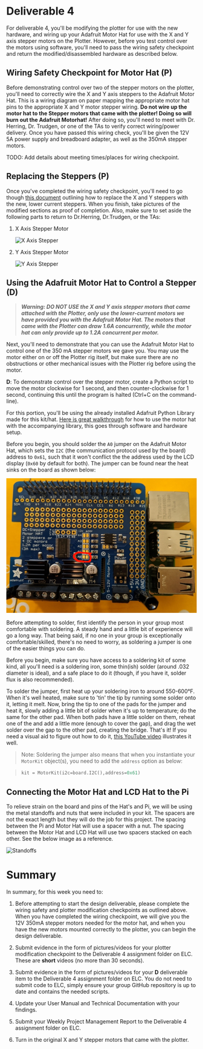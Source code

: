 # Deliverable 4

For deliverable 4, you'll be modifying the plotter for use with the new hardware, and wiring up your Adafruit Motor Hat for use with the X and Y axis stepper motors on the Plotter. However, before you test control over the motors using software, you'll need to pass the wiring safety checkpoint and return the modified/disassembled hardware as described below.

## Wiring Safety Checkpoint for Motor Hat (P)

Before demonstrating control over two of the stepper motors on the plotter, you'll need to correctly wire the X and Y axis steppers to the Adafruit Motor Hat. This is a wiring diagram on paper mapping the appropriate motor hat pins to the appropriate X and Y motor stepper wiring.  **Do not wire up the motor hat to the Stepper motors that came with the plotter!  Doing so will burn out the Adafruit Motorhat!** After doing so, you'll need to meet with Dr. Herring, Dr. Trudgen, or one of the TAs to verify correct wiring/power delivery. Once you have passed this wiring check, you'll be given the 12V 5A power supply and breadboard adapter, as well as the 350mA stepper motors.

TODO: Add details about meeting times/places for wiring checkpoint.

## Replacing the Steppers (P)

Once you've completed the wiring safety checkpoint, you'll need to go though [this document](setup/plotter_steppers.md) outlining how to replace the X and Y steppers with the new, lower current steppers. When you finish, take pictures of the modified sections as proof of completion. Also, make sure to set aside the following parts to return to Dr.Herring, Dr.Trudgen, or the TAs:

1. X Axis Stepper Motor

    ![X Axis Stepper](resources/xaxisstepper.jpg)

2. Y Axis Stepper Motor

    ![Y Axis Stepper](resources/yaxisstepper.jpg)

## Using the Adafruit Motor Hat to Control a Stepper (D)

>***Warning: DO NOT USE the X and Y axis stepper motors that came attached with the Plotter, only use the lower-current motors we have provided you with the Adafruit Motor Hat. The motors that came with the Plotter can draw 1.6A concurrently, while the motor hat can only provide up to 1.2A concurrent per motor.***

Next, you'll need to demonstrate that you can use the Adafruit Motor Hat to control one of the 350 mA stepper motors we gave you. You may use the motor either on or off the Plotter rig itself, but make sure there are no obstructions or other mechanical issues with the Plotter rig before using the motor.

**D**: To demonstrate control over the stepper motor, create a Python script to move the motor clockwise for 1 second, and then counter-clockwise for 1 second, continuing this until the program is halted (Ctrl+C on the command-line).

For this portion, you'll be using the already installed Adafruit Python Library made for this kit/hat. [Here is great walkthrough](https://learn.adafruit.com/adafruit-dc-and-stepper-motor-hat-for-raspberry-pi/using-stepper-motors) for how to use the motor hat with the accompanying library, this goes through software and hardware setup. 

Before you begin, you should solder the `A0` jumper on the Adafruit Motor Hat, which sets the `I2C` (the communication protocol used by the board) address to `0x61`, such that it won't conflict the the address used by the LCD display (`0x60` by default for both). The jumper can be found near the heat sinks on the board as shown below:

![Jumper Photo](resources/jumper.jpg)

Before attempting to solder, first identify the person in your group most comfortable with soldering. A steady hand and a little bit of experience will go a long way. That being said, if no one in your group is exceptionally comfortable/skilled, there's no need to worry, as soldering a jumper is one of the easier things you can do.

Before you begin, make sure you have access to a soldering kit of some kind, all you'll need is a soldering iron, some thin(ish) solder (around .032 diameter is ideal), and a safe place to do it (though, if you have it, solder flux is also recommended).

To solder the jumper, first heat up your soldering iron to around 550-600&deg;F. When it's well heated, make sure to 'tin' the tip by running some solder onto it, letting it melt. Now, bring the tip to one of the pads for the jumper and heat it, slowly adding a little bit of solder when it's up to temperature; do the same for the other pad. When both pads have a little solder on them, reheat one of the and add a little more (enough to cover the gap), and drag the wet solder over the gap to the other pad, creating the bridge. That's it! If you need a visual aid to figure out how to do it, [this YouTube video](https://youtu.be/qIaxTv6jVvc?t=92) illustrates it well.

> Note: Soldering the jumper also means that when you instantiate your `MotorKit` object(s), you need to add the `address` option as below:

>```python
>kit = MotorKit(i2c=board.I2C(),address=0x61)
>```
## Connecting the Motor Hat and LCD Hat to the Pi

To relieve strain on the board and pins of the Hat's and Pi, we will be using the metal standoffs and nuts that were included in your kit. The spacers are not the exact length but they will do the job for this project. The spacing between the Pi and Motor Hat will use a spacer with a nut. The spacing between the Motor Hat and LCD Hat will use two spacers stacked on each other. See the below image as a reference.

![Standoffs](resources/standoffs.JPG)

# Summary

In summary, for this week you need to:

1. Before attempting to start the design deliverable, please complete the wiring safety and plotter modification checkpoints as outlined above. When you have completed the wiring checkpoint, we will give you the 12V 350mA stepper motors needed for the motor hat, and when you have the new motors mounted correctly to the plotter, you can begin the design deliverable.

2. Submit evidence in the form of pictures/videos for your plotter modification checkpoint to the Deliverable 4 assignment folder on ELC.  These are **short** videos (no more than 30 seconds).

3. Submit evidence in the form of pictures/videos for your **D** deliverable item to the Deliverable 4 assignment folder on ELC. You do not need to submit code to ELC, simply ensure your group GitHub repository is up to date and contains the needed scripts.

4. Update your User Manual and Technical Documentation with your findings.

5. Submit your Weekly Project Management Report to the Deliverable 4 assignment folder on ELC.

6. Turn in the original X and Y stepper motors that came with the plotter.
